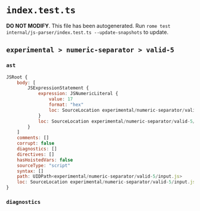 # `index.test.ts`

**DO NOT MODIFY**. This file has been autogenerated. Run `rome test internal/js-parser/index.test.ts --update-snapshots` to update.

## `experimental > numeric-separator > valid-5`

### `ast`

```javascript
JSRoot {
	body: [
		JSExpressionStatement {
			expression: JSNumericLiteral {
				value: 17
				format: "hex"
				loc: SourceLocation experimental/numeric-separator/valid-5/input.js 1:0-1:5
			}
			loc: SourceLocation experimental/numeric-separator/valid-5/input.js 1:0-1:5
		}
	]
	comments: []
	corrupt: false
	diagnostics: []
	directives: []
	hasHoistedVars: false
	sourceType: "script"
	syntax: []
	path: UIDPath<experimental/numeric-separator/valid-5/input.js>
	loc: SourceLocation experimental/numeric-separator/valid-5/input.js 1:0-1:5
}
```

### `diagnostics`

```

```
